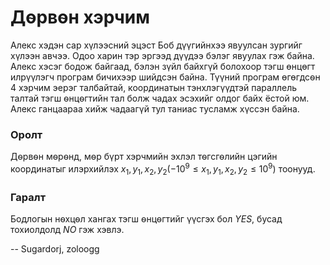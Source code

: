 Дѳрвѳн хэрчим
=============

Алекс хэдэн сар хүлээсний эцэст Боб дүүгийнхээ явуулсан зургийг хүлээн авчээ. Одоо харин тэр эргээд дүүдээ бэлэг явуулах гэж байна. Алекс хэсэг бодож байгаад, бэлэн зүйл байхгүй болохоор тэгш өнцөгт илрүүлэгч програм бичихээр шийдсэн байна. Түүний програм өгөгдсѳн $4$ хэрчим эерэг талбайтай, координатын тэнхлэгүүдтэй параллель талтай тэгш ѳнцѳгтийн тал болж чадах эсэхийг олдог байх ёстой юм. Алекс ганцаараа хийж чадаагүй тул таниас тусламж хүссэн байна.

### Оролт
Дѳрвѳн мѳрѳнд, мѳр бүрт хэрчмийн эхлэл тѳгсгѳлийн цэгийн координатыг илэрхийлэх
$x_1, y_1, x_2, y_2 ( - 10^9 ≤ x_1, y_1, x_2, y_2 ≤ 10^9)$ тоонууд.

### Гаралт
Бодлогын нѳхцѳл хангах тэгш ѳнцѳгтийг үүсгэх бол $YES$, бусад тохиолдолд $NO$
гэж хэвлэ.

-- Sugardorj, zoloogg
